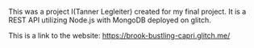 This was a project I(Tanner Legleiter) created for my final project. It is a REST API utilizing Node.js with MongoDB deployed on glitch.

This is a link to the website: https://brook-bustling-capri.glitch.me/
